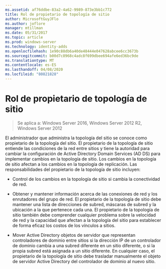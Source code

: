 ```yaml
---
ms.assetid: af76ddbe-83a2-4a62-9989-873e3bb1c772
title: Rol de propietario de topología de sitio
author: MicrosoftGuyJFlo
ms.author: joflore
manager: mtillman
ms.date: 05/31/2017
ms.topic: article
ms.prod: windows-server
ms.technology: identity-adds
ms.openlocfilehash: 1e90c88db6a40de48444e047628abcee6cc3673b
ms.sourcegitcommit: b00d7c8968c4adc8f699dbee694afe6ed36bc9de
ms.translationtype: MT
ms.contentlocale: es-ES
ms.lasthandoff: 04/08/2020
ms.locfileid: "80821828"
---
```

# <a name="site-topology-owner-role"></a>Rol de propietario de topología de sitio

>Se aplica a: Windows Server 2016, Windows Server 2012 R2, Windows Server 2012

El administrador que administra la topología del sitio se conoce como propietario de la topología del sitio. El propietario de la topología de sitio entiende las condiciones de la red entre sitios y tiene la autoridad para cambiar la configuración de Active Directory Domain Services (AD DS) para implementar cambios en la topología de sitio. Los cambios en la topología de sitio afectan a los cambios en la topología de replicación. Las responsabilidades del propietario de la topología de sitio incluyen:  
  
-   Control de los cambios en la topología de sitio si cambia la conectividad de red.  
  
-   Obtener y mantener información acerca de las conexiones de red y los enrutadores del grupo de red. El propietario de la topología de sitio debe mantener una lista de direcciones de subred, máscaras de subred y la ubicación a la que pertenece cada una. El propietario de la topología de sitio también debe comprender cualquier problema sobre la velocidad de red y la capacidad que afectan a la topología del sitio para establecer de forma eficaz los costos de los vínculos a sitios.  
  
-   Mover Active Directory objetos de servidor que representan controladores de dominio entre sitios si la dirección IP de un controlador de dominio cambia a una subred diferente en un sitio diferente, o si la propia subred está asignada a un sitio diferente. En cualquier caso, el propietario de la topología de sitio debe trasladar manualmente el objeto de servidor Active Directory del controlador de dominio al nuevo sitio.  
  


